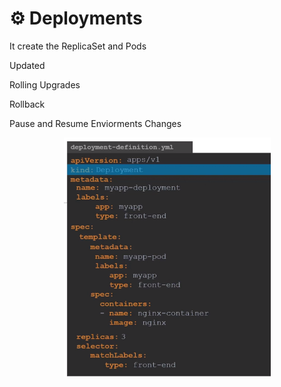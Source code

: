 # ⚙️ Deployments

It create the ReplicaSet and Pods

Updated

Rolling Upgrades

Rollback

Pause and Resume Enviorments Changes



<div align="center">

<figure><img src="../.gitbook/assets/image.png" alt="" width="331"><figcaption></figcaption></figure>

</div>

&#x20;
